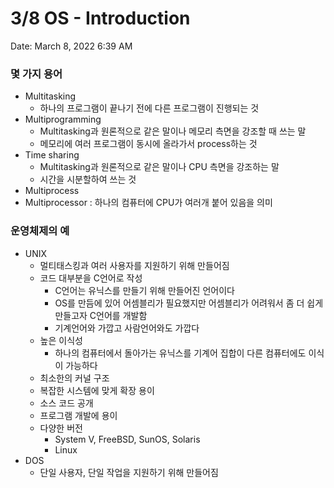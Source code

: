 # 3/8 OS - Introduction

Date: March 8, 2022 6:39 AM

### 몇 가지 용어

- Multitasking
    - 하나의 프로그램이 끝나기 전에 다른 프로그램이 진행되는 것
- Multiprogramming
    - Multitasking과 원론적으로 같은 말이나 메모리 측면을 강조할 때 쓰는 말
    - 메모리에 여러 프로그램이 동시에 올라가서 process하는 것
- Time sharing
    - Multitasking과 원론적으로 같은 말이나 CPU 측면을 강조하는 말
    - 시간을 시분할하여 쓰는 것
- Multiprocess
- Multiprocessor : 하나의 컴퓨터에 CPU가 여러개 붙어 있음을 의미

### 운영체제의 예

- UNIX
    - 멀티태스킹과 여러 사용자를 지원하기 위해 만들어짐
    - 코드 대부분을 C언어로 작성
        - C언어는 유닉스를 만들기 위해 만들어진 언어이다
        - OS를 만듬에 있어 어셈블리가 필요했지만 어셈블리가 어려워서 좀 더 쉽게 만들고자 C언어를 개발함
        - 기계언어와 가깝고 사람언어와도 가깝다
    - 높은 이식성
        - 하나의 컴퓨터에서 돌아가는 유닉스를 기계어 집합이 다른 컴퓨터에도 이식이 가능하다
    - 최소한의 커널 구조
    - 복잡한 시스템에 맞게 확장 용이
    - 소스 코드 공개
    - 프로그램 개발에 용이
    - 다양한 버전
        - System V, FreeBSD, SunOS, Solaris
        - Linux
- DOS
    - 단일 사용자, 단일 작업을 지원하기 위해 만들어짐